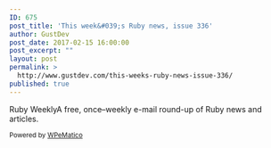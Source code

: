 ```yaml
---
ID: 675
post_title: 'This week&#039;s Ruby news, issue 336'
author: GustDev
post_date: 2017-02-15 16:00:00
post_excerpt: ""
layout: post
permalink: >
  http://www.gustdev.com/this-weeks-ruby-news-issue-336/
published: true
---
```

Ruby WeeklyA free, once&ndash;weekly e-mail round-up of Ruby news and articles.<p class="wpematico_credit"><small>Powered by <a href="http://www.wpematico.com" target="_blank">WPeMatico</a></small></p>